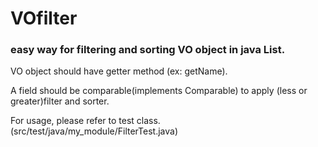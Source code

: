 # VOfilter

### easy way for filtering and sorting VO object in java List.

VO object should have getter method (ex: getName).

A field should be comparable(implements Comparable<T>) to apply (less or greater)filter and sorter.

For usage, please refer to test class. (src/test/java/my_module/FilterTest.java)